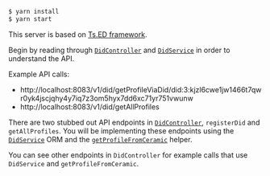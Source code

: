 ```bash
$ yarn install
$ yarn start
```

This server is based on [Ts.ED framework](https://tsed.io).

Begin by reading through [`DidController`](src/controllers/DidController.ts) and [`DidService`](src/services/DidService.ts) in order to understand the API.

Example API calls:

- http://localhost:8083/v1/did/getProfileViaDid/did:3:kjzl6cwe1jw1466t7qwr0yk4jscjqhy4y7iq7z3om5hyx7dd6xc71yr751vwunw
- http://localhost:8083/v1/did/getAllProfiles

There are two stubbed out API endpoints in [`DidController`](src/controllers/DidController.ts), `registerDid` and `getAllProfiles`. You will be implementing these endpoints using the [`DidService`](src/services/DidService.ts) ORM and the [`getProfileFromCeramic`](src/common/ceramic-util.ts) helper.

You can see other endpoints in `DidController` for example calls that use `DidService` and `getProfileFromCeramic`.
